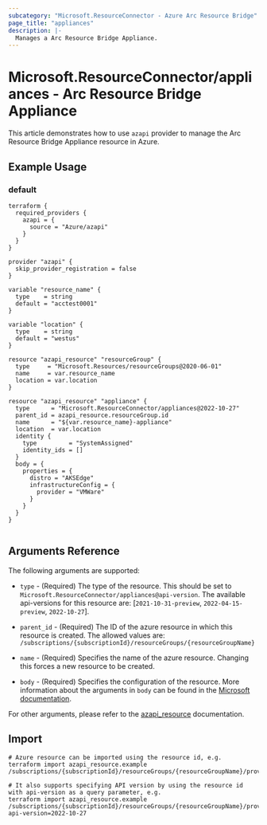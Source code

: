 ```yaml
---
subcategory: "Microsoft.ResourceConnector - Azure Arc Resource Bridge"
page_title: "appliances"
description: |-
  Manages a Arc Resource Bridge Appliance.
---
```


# Microsoft.ResourceConnector/appliances - Arc Resource Bridge Appliance

This article demonstrates how to use `azapi` provider to manage the Arc Resource Bridge Appliance resource in Azure.

## Example Usage

### default

```hcl
terraform {
  required_providers {
    azapi = {
      source = "Azure/azapi"
    }
  }
}

provider "azapi" {
  skip_provider_registration = false
}

variable "resource_name" {
  type    = string
  default = "acctest0001"
}

variable "location" {
  type    = string
  default = "westus"
}

resource "azapi_resource" "resourceGroup" {
  type     = "Microsoft.Resources/resourceGroups@2020-06-01"
  name     = var.resource_name
  location = var.location
}

resource "azapi_resource" "appliance" {
  type      = "Microsoft.ResourceConnector/appliances@2022-10-27"
  parent_id = azapi_resource.resourceGroup.id
  name      = "${var.resource_name}-appliance"
  location  = var.location
  identity {
    type         = "SystemAssigned"
    identity_ids = []
  }
  body = {
    properties = {
      distro = "AKSEdge"
      infrastructureConfig = {
        provider = "VMWare"
      }
    }
  }
}


```



## Arguments Reference

The following arguments are supported:

* `type` - (Required) The type of the resource. This should be set to `Microsoft.ResourceConnector/appliances@api-version`. The available api-versions for this resource are: [`2021-10-31-preview`, `2022-04-15-preview`, `2022-10-27`].

* `parent_id` - (Required) The ID of the azure resource in which this resource is created. The allowed values are:  
  `/subscriptions/{subscriptionId}/resourceGroups/{resourceGroupName}`

* `name` - (Required) Specifies the name of the azure resource. Changing this forces a new resource to be created.

* `body` - (Required) Specifies the configuration of the resource. More information about the arguments in `body` can be found in the [Microsoft documentation](https://learn.microsoft.com/en-us/azure/templates/Microsoft.ResourceConnector/appliances?pivots=deployment-language-terraform).

For other arguments, please refer to the [azapi_resource](https://registry.terraform.io/providers/Azure/azapi/latest/docs/resources/resource) documentation.

## Import

 ```shell
 # Azure resource can be imported using the resource id, e.g.
 terraform import azapi_resource.example /subscriptions/{subscriptionId}/resourceGroups/{resourceGroupName}/providers/Microsoft.ResourceConnector/appliances/{resourceName}
 
 # It also supports specifying API version by using the resource id with api-version as a query parameter, e.g.
 terraform import azapi_resource.example /subscriptions/{subscriptionId}/resourceGroups/{resourceGroupName}/providers/Microsoft.ResourceConnector/appliances/{resourceName}?api-version=2022-10-27
 ```
